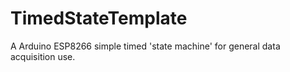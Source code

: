 # TimedStateTemplate
A Arduino ESP8266 simple timed 'state machine' for general data acquisition use.

